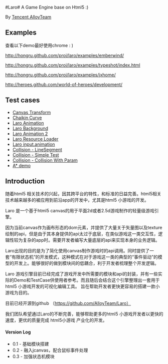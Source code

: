 #Laro#
A Game Engine base on Html5 :)

By [Tencent AlloyTeam](http://www.AlloyTeam.com/)

## Examples ##
查看以下demo最好使用chrome  : )

http://hongru.github.com/proj/laro/examples/emberwind/

http://hongru.github.com/proj/laro/examples/typeshot/index.html

http://hongru.github.com/proj/laro/examples/jxhome/

http://heroes.github.com/world-of-heroes/development/

## Test cases ##
* [Canvas Transform](http://hongru.github.com/proj/laro/test/canvas.transform.html)
* [Chaikin Curve](http://hongru.github.com/proj/laro/test/laro.chaikin_curve.html)
* [Laro Animation](http://hongru.github.com/proj/laro/test/laro.animation.html)
* [Laro Background](http://hongru.github.com/proj/laro/test/laro.background.html)
* [Laro Animation 2](http://hongru.github.com/proj/laro/test/laro.fighter2.html)
* [Laro Resource Loader](http://hongru.github.com/proj/laro/test/laro.resource.html)
* [Laro input.animation](http://hongru.github.com/proj/laro/test/laro.input.animation.html)
* [Collision - LineSegment](http://hongru.github.com/proj/laro/test/lineSegment.test.html)
* [Collision - Simple Test](http://hongru.github.com/proj/laro/test/laro.collision.test2.html)
* [Collision - Collision With Param](http://hongru.github.com/proj/laro/test/laro.collision.test3.html)
* [A* demo](http://hongru.github.com/proj/laro/test/laro.astar.html)

## Introduction ##
随着html5 相关技术的兴起，因其跨平台的特性，和标准的日益完善。html5相关技术越来越多的被应用到前沿app的开发中，尤其是html5 小游戏的开发。

Laro 是一个基于html5 canvas的用于平面2d或者2.5d游戏制作的轻量级游戏引擎。

因为当前canvas作为画布形态的dom元素，并提供了大量关于矢量图以及texture绘制的api，但是由于其本身提供的api太过于底层，在类似游戏这一类交互性，逻辑性较为复杂的app时。需要开发者编写大量底层的api来实现本身的业务逻辑。

Laro出现的目的是为了简化使用canvas制作游戏时的api调用。同时提供了一套“有限状态机”的开发模式，这种模式在对于游戏这一类的典型的“事件驱动”的模型的开发上。能够很好的做到模块间的低耦合，利于开发者梳理整个开发逻辑。

Laro 游戏引擎目前已经完成了游戏开发中所需要的模块和api的封装，并有一些实际的Demo和TestCase供使用者参考。而且随后会结合这个引擎整理出一套用于html5 小游戏开发的可视化编辑工具。 旨在帮助开发者更快更容易的搭建一款小游戏为目的。

目前已经开源到github （https://github.com/AlloyTeam/Laro）

我们团队希望通过Laro的不断完善，能够帮助更多的html5 小游戏开发者以更快的速度，更优的质量完成 html5小游戏 产业化的开发。

#### Version Log ####
- 0.1 - 基础模块搭建
- 0.2 - 融入jcanvas，配合鼠标事件处理
- 0.3 - 加强状态机模块
 